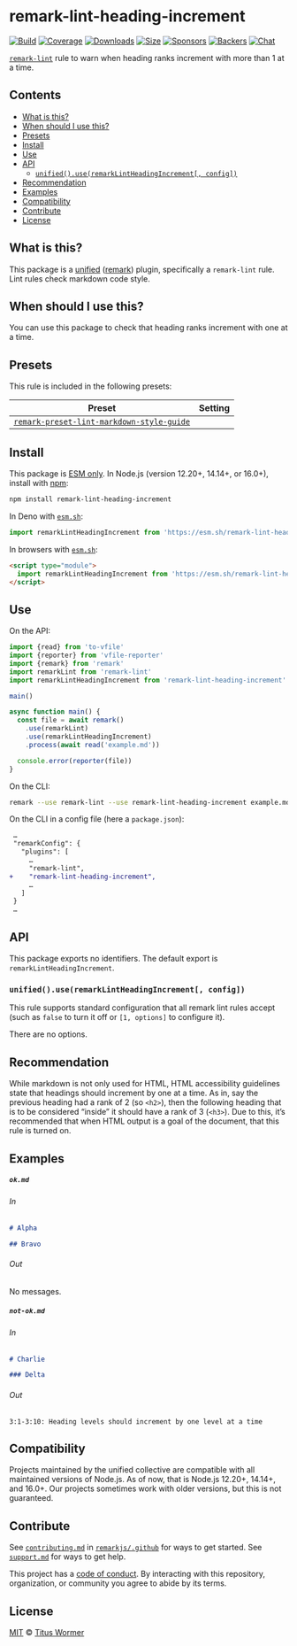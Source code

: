 <!--This file is generated-->

# remark-lint-heading-increment

[![Build][build-badge]][build]
[![Coverage][coverage-badge]][coverage]
[![Downloads][downloads-badge]][downloads]
[![Size][size-badge]][size]
[![Sponsors][sponsors-badge]][collective]
[![Backers][backers-badge]][collective]
[![Chat][chat-badge]][chat]

[`remark-lint`][mono] rule to warn when heading ranks increment with more than
1 at a time.

## Contents

*   [What is this?](#what-is-this)
*   [When should I use this?](#when-should-i-use-this)
*   [Presets](#presets)
*   [Install](#install)
*   [Use](#use)
*   [API](#api)
    *   [`unified().use(remarkLintHeadingIncrement[, config])`](#unifieduseremarklintheadingincrement-config)
*   [Recommendation](#recommendation)
*   [Examples](#examples)
*   [Compatibility](#compatibility)
*   [Contribute](#contribute)
*   [License](#license)

## What is this?

This package is a [unified][] ([remark][]) plugin, specifically a `remark-lint`
rule.
Lint rules check markdown code style.

## When should I use this?

You can use this package to check that heading ranks increment with one
at a time.

## Presets

This rule is included in the following presets:

| Preset | Setting |
| - | - |
| [`remark-preset-lint-markdown-style-guide`](https://github.com/remarkjs/remark-lint/tree/main/packages/remark-preset-lint-markdown-style-guide) | |

## Install

This package is [ESM only][esm].
In Node.js (version 12.20+, 14.14+, or 16.0+), install with [npm][]:

```sh
npm install remark-lint-heading-increment
```

In Deno with [`esm.sh`][esmsh]:

```js
import remarkLintHeadingIncrement from 'https://esm.sh/remark-lint-heading-increment@3'
```

In browsers with [`esm.sh`][esmsh]:

```html
<script type="module">
  import remarkLintHeadingIncrement from 'https://esm.sh/remark-lint-heading-increment@3?bundle'
</script>
```

## Use

On the API:

```js
import {read} from 'to-vfile'
import {reporter} from 'vfile-reporter'
import {remark} from 'remark'
import remarkLint from 'remark-lint'
import remarkLintHeadingIncrement from 'remark-lint-heading-increment'

main()

async function main() {
  const file = await remark()
    .use(remarkLint)
    .use(remarkLintHeadingIncrement)
    .process(await read('example.md'))

  console.error(reporter(file))
}
```

On the CLI:

```sh
remark --use remark-lint --use remark-lint-heading-increment example.md
```

On the CLI in a config file (here a `package.json`):

```diff
 …
 "remarkConfig": {
   "plugins": [
     …
     "remark-lint",
+    "remark-lint-heading-increment",
     …
   ]
 }
 …
```

## API

This package exports no identifiers.
The default export is `remarkLintHeadingIncrement`.

### `unified().use(remarkLintHeadingIncrement[, config])`

This rule supports standard configuration that all remark lint rules accept
(such as `false` to turn it off or `[1, options]` to configure it).

There are no options.

## Recommendation

While markdown is not only used for HTML, HTML accessibility guidelines
state that headings should increment by one at a time.
As in, say the previous heading had a rank of 2 (so `<h2>`), then the
following heading that is to be considered “inside” it should have a rank of
3 (`<h3>`).
Due to this, it’s recommended that when HTML output is a goal of the
document, that this rule is turned on.

## Examples

##### `ok.md`

###### In

```markdown
# Alpha

## Bravo
```

###### Out

No messages.

##### `not-ok.md`

###### In

```markdown
# Charlie

### Delta
```

###### Out

```text
3:1-3:10: Heading levels should increment by one level at a time
```

## Compatibility

Projects maintained by the unified collective are compatible with all maintained
versions of Node.js.
As of now, that is Node.js 12.20+, 14.14+, and 16.0+.
Our projects sometimes work with older versions, but this is not guaranteed.

## Contribute

See [`contributing.md`][contributing] in [`remarkjs/.github`][health] for ways
to get started.
See [`support.md`][support] for ways to get help.

This project has a [code of conduct][coc].
By interacting with this repository, organization, or community you agree to
abide by its terms.

## License

[MIT][license] © [Titus Wormer][author]

[build-badge]: https://github.com/remarkjs/remark-lint/workflows/main/badge.svg

[build]: https://github.com/remarkjs/remark-lint/actions

[coverage-badge]: https://img.shields.io/codecov/c/github/remarkjs/remark-lint.svg

[coverage]: https://codecov.io/github/remarkjs/remark-lint

[downloads-badge]: https://img.shields.io/npm/dm/remark-lint-heading-increment.svg

[downloads]: https://www.npmjs.com/package/remark-lint-heading-increment

[size-badge]: https://img.shields.io/bundlephobia/minzip/remark-lint-heading-increment.svg

[size]: https://bundlephobia.com/result?p=remark-lint-heading-increment

[sponsors-badge]: https://opencollective.com/unified/sponsors/badge.svg

[backers-badge]: https://opencollective.com/unified/backers/badge.svg

[collective]: https://opencollective.com/unified

[chat-badge]: https://img.shields.io/badge/chat-discussions-success.svg

[chat]: https://github.com/remarkjs/remark/discussions

[unified]: https://github.com/unifiedjs/unified

[remark]: https://github.com/remarkjs/remark

[mono]: https://github.com/remarkjs/remark-lint

[esm]: https://gist.github.com/sindresorhus/a39789f98801d908bbc7ff3ecc99d99c

[esmsh]: https://esm.sh

[npm]: https://docs.npmjs.com/cli/install

[health]: https://github.com/remarkjs/.github

[contributing]: https://github.com/remarkjs/.github/blob/main/contributing.md

[support]: https://github.com/remarkjs/.github/blob/main/support.md

[coc]: https://github.com/remarkjs/.github/blob/main/code-of-conduct.md

[license]: https://github.com/remarkjs/remark-lint/blob/main/license

[author]: https://wooorm.com

